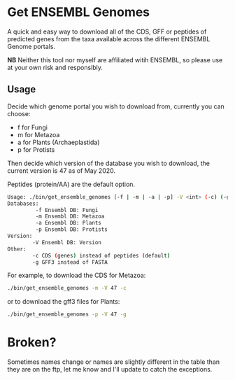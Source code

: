 # Get ENSEMBL Genomes
A quick and easy way to download all of the CDS, GFF or peptides of predicted genes from the taxa available across the different ENSEMBL Genome portals.

**NB** Neither this tool nor myself are affiliated witih ENSEMBL, so please use at your own risk and responsibly.

## Usage
Decide which genome portal you wish to download from, currently you can choose:
 * f for Fungi
 * m for Metazoa
 * a for Plants (Archaeplastida)
 * p for Protists
 
 Then decide which version of the database you wish to download, the current version is 47 as of May 2020.
 
 Peptides (protein/AA) are the default option.
 
```bash
Usage: ./bin/get_ensemble_genomes [-f | -m | -a | -p] -V <int> (-c) (-g)
Databases:
		 -f Ensembl DB: Fungi
		 -m Ensembl DB: Metazoa
		 -a Ensembl DB: Plants
		 -p Ensembl DB: Protists
Version:
		-V Ensembl DB: Version
Other:
 		-c CDS (genes) instead of peptides (default)
 		-g GFF3 instead of FASTA
```

For example, to download the CDS for Metazoa:
```bash
./bin/get_ensemble_genomes -m -V 47 -c
```

or to download the gff3 files for Plants:
```bash
./bin/get_ensemble_genomes -p -V 47 -g
```

# Broken?
Sometimes names change or names are slightly different in the table than they are on the ftp, let me know and I'll update to catch the exceptions.
